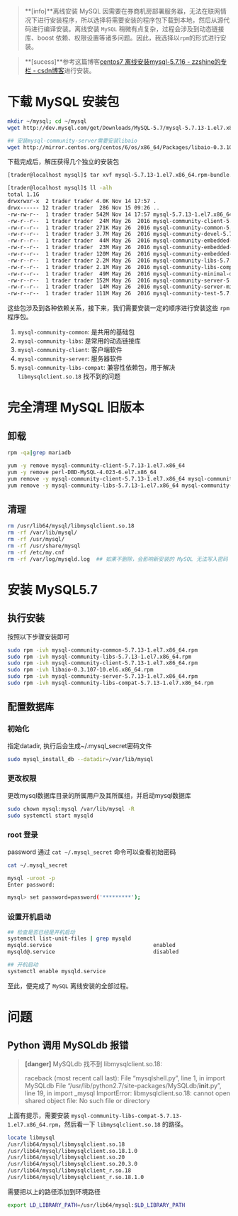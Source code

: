 > **[info]**离线安装 MySQL
> 因需要在券商机房部署服务器，无法在联网情况下进行安装程序，所以选择将需要安装的程序包下载到本地，然后从源代码进行编译安装。离线安装 `MySQL` 稍微有点复杂，过程会涉及到动态链接库、boost 依赖、权限设置等诸多问题。因此，我选择以`rpm`的形式进行安装。

> **[sucess]**参考这篇博客[centos7 离线安装mysql-5.7.16 - zzshine的专栏 - csdn博客](https://blog.csdn.net/zz657114506/article/details/53553845)进行安装。

# 下载 MySQL 安装包

```bash
mkdir ~/mysql; cd ~/mysql
wget http://dev.mysql.com/get/Downloads/MySQL-5.7/mysql-5.7.13-1.el7.x86_64.rpm-bundle.tar

## 安装mysql-community-server需要安装libaio
wget http://mirror.centos.org/centos/6/os/x86_64/Packages/libaio-0.3.107-10.el6.x86_64.rpm
```

下载完成后，解压获得几个独立的安装包
```bash
[trader@localhost mysql]$ tar xvf mysql-5.7.13-1.el7.x86_64.rpm-bundle.tar

[trader@localhost mysql]$ ll -alh
total 1.1G
drwxrwxr-x  2 trader trader 4.0K Nov 14 17:57 .
drwx------ 12 trader trader  286 Nov 15 09:26 ..
-rw-rw-r--  1 trader trader 542M Nov 14 17:57 mysql-5.7.13-1.el7.x86_64.rpm-bundle.tar
-rw-r--r--  1 trader trader  24M May 26  2016 mysql-community-client-5.7.13-1.el7.x86_64.rpm
-rw-r--r--  1 trader trader 271K May 26  2016 mysql-community-common-5.7.13-1.el7.x86_64.rpm
-rw-r--r--  1 trader trader 3.7M May 26  2016 mysql-community-devel-5.7.13-1.el7.x86_64.rpm
-rw-r--r--  1 trader trader  44M May 26  2016 mysql-community-embedded-5.7.13-1.el7.x86_64.rpm
-rw-r--r--  1 trader trader  23M May 26  2016 mysql-community-embedded-compat-5.7.13-1.el7.x86_64.rpm
-rw-r--r--  1 trader trader 120M May 26  2016 mysql-community-embedded-devel-5.7.13-1.el7.x86_64.rpm
-rw-r--r--  1 trader trader 2.2M May 26  2016 mysql-community-libs-5.7.13-1.el7.x86_64.rpm
-rw-r--r--  1 trader trader 2.1M May 26  2016 mysql-community-libs-compat-5.7.13-1.el7.x86_64.rpm
-rw-r--r--  1 trader trader  49M May 26  2016 mysql-community-minimal-debuginfo-5.7.13-1.el7.x86_64.rpm
-rw-r--r--  1 trader trader 152M May 26  2016 mysql-community-server-5.7.13-1.el7.x86_64.rpm
-rw-r--r--  1 trader trader  14M May 26  2016 mysql-community-server-minimal-5.7.13-1.el7.x86_64.rpm
-rw-r--r--  1 trader trader 111M May 26  2016 mysql-community-test-5.7.13-1.el7.x86_64.rpm
```

这些包涉及到各种依赖关系，接下来，我们需要安装一定的顺序进行安装这些 `rpm` 程序包。

1. `mysql-community-common`: 是共用的基础包
2. `mysql-community-libs`: 是常用的动态链接库
3. `mysql-community-client`: 客户端软件
4. `mysql-community-server`: 服务器软件
5. `mysql-community-libs-compat`: 兼容性依赖包，用于解决 `libmysqlclient.so.18` 找不到的问题

# 完全清理 MySQL 旧版本

## 卸载

```bash
rpm -qa|grep mariadb

yum -y remove mysql-community-client-5.7.13-1.el7.x86_64
yum -y remove perl-DBD-MySQL-4.023-6.el7.x86_64
yum remove -y mysql-community-client-5.7.13-1.el7.x86_64 mysql-community-server-8.0.18-1.el7.x86_64
yum remove -y mysql-community-libs-5.7.13-1.el7.x86_64 mysql-community-common-5.7.13-1.el7.x86_64
```

## 清理

```bash
rm /usr/lib64/mysql/libmysqlclient.so.18
rm -rf /var/lib/mysql/
rm -rf /usr/mysql/
rm -rf /usr/share/mysql
rm -rf /etc/my.cnf
rm -rf /var/log/mysqld.log  ## 如果不删除，会影响新安装的 MySQL 无法写入密码 
```

# 安装 MySQL5.7

## 执行安装

按照以下步骤安装即可

```bash
sudo rpm -ivh mysql-community-common-5.7.13-1.el7.x86_64.rpm
sudo rpm -ivh mysql-community-libs-5.7.13-1.el7.x86_64.rpm
sudo rpm -ivh mysql-community-client-5.7.13-1.el7.x86_64.rpm
sudo rpm -ivh libaio-0.3.107-10.el6.x86_64.rpm
sudo rpm -ivh mysql-community-server-5.7.13-1.el7.x86_64.rpm
sudo rpm -ivh mysql-community-libs-compat-5.7.13-1.el7.x86_64.rpm
```

## 配置数据库

### 初始化

指定datadir, 执行后会生成~/.mysql_secret密码文件

```bash
sudo mysql_install_db --datadir=/var/lib/mysql
```

### 更改权限

更改mysql数据库目录的所属用户及其所属组，并启动mysql数据库

```bash
sudo chown mysql:mysql /var/lib/mysql -R
sudo systemctl start mysqld
```

### root 登录

 password 通过 `cat ~/.mysql_secret` 命令可以查看初始密码

```bash
cat ~/.mysql_secret

mysql -uroot -p
Enter password: 

mysql> set password=password('*********');
```

### 设置开机启动

```bash
## 检查是否已经是开机启动
systemctl list-unit-files | grep mysqld
mysqld.service                                enabled 
mysqld@.service                               disabled

## 开机启动
systemctl enable mysqld.service
```

至此，便完成了 `MySQL` 离线安装的全部过程。

# 问题

## Python 调用 MySQLdb 报错

> **[danger]** MySQLdb 找不到 libmysqlclient.so.18:
>
> raceback (most recent call last):
> File “mysqlshell.py”, line 1, in
> import MySQLdb
> File “/usr/lib/python2.7/site-packages/MySQLdb/**init**.py”, line 19, in
> import _mysql
> ImportError: libmysqlclient.so.18: cannot open shared object file: No such file or directory

上面有提示，需要安装 `mysql-community-libs-compat-5.7.13-1.el7.x86_64.rpm`，然后看一下 `libmysqlclient.so.18` 的路径。

```bash
locate libmysql
/usr/lib64/mysql/libmysqlclient.so.18
/usr/lib64/mysql/libmysqlclient.so.18.1.0
/usr/lib64/mysql/libmysqlclient.so.20
/usr/lib64/mysql/libmysqlclient.so.20.3.0
/usr/lib64/mysql/libmysqlclient_r.so.18
/usr/lib64/mysql/libmysqlclient_r.so.18.1.0
```

需要把以上的路径添加到环境路径

```bash
export LD_LIBRARY_PATH=/usr/lib64/mysql:$LD_LIBRARY_PATH
```

